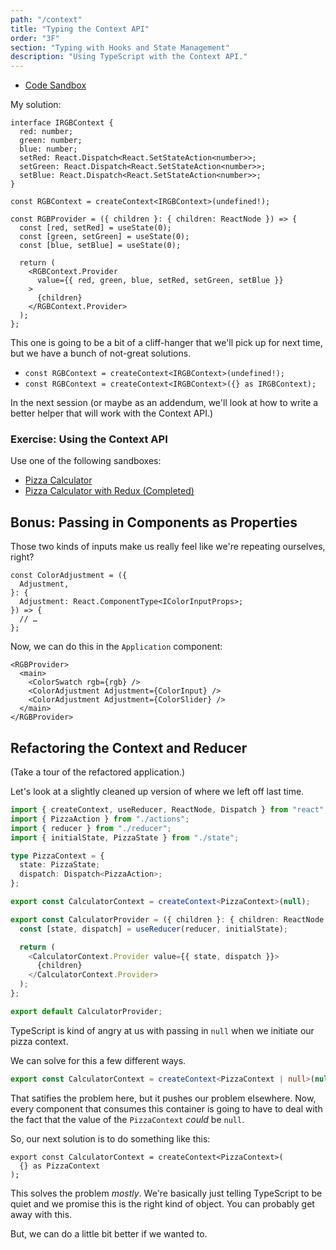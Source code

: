 ```yaml
---
path: "/context"
title: "Typing the Context API"
order: "3F"
section: "Typing with Hooks and State Management"
description: "Using TypeScript with the Context API."
---
```


- [Code Sandbox](https://codesandbox.io/s/red-green-blue-k6frm)

My solution:

```tsx
interface IRGBContext {
  red: number;
  green: number;
  blue: number;
  setRed: React.Dispatch<React.SetStateAction<number>>;
  setGreen: React.Dispatch<React.SetStateAction<number>>;
  setBlue: React.Dispatch<React.SetStateAction<number>>;
}

const RGBContext = createContext<IRGBContext>(undefined!);

const RGBProvider = ({ children }: { children: ReactNode }) => {
  const [red, setRed] = useState(0);
  const [green, setGreen] = useState(0);
  const [blue, setBlue] = useState(0);

  return (
    <RGBContext.Provider
      value={{ red, green, blue, setRed, setGreen, setBlue }}
    >
      {children}
    </RGBContext.Provider>
  );
};
```

This one is going to be a bit of a cliff-hanger that we'll pick up for next time, but we have a bunch of not-great solutions.

- `const RGBContext = createContext<IRGBContext>(undefined!);`
- `const RGBContext = createContext<IRGBContext>({} as IRGBContext);`

In the next session (or maybe as an addendum, we'll look at how to write a better helper that will work with the Context API.)

### Exercise: Using the Context API

Use one of the following sandboxes:

- [Pizza Calculator](https://codesandbox.io/s/pizza-calculator-spyrs)
- [Pizza Calculator with Redux (Completed)](https://codesandbox.io/s/pizza-calculator-redux-completed-n8kip?file=/src/Application.tsx)

## Bonus: Passing in Components as Properties

Those two kinds of inputs make us really feel like we're repeating ourselves, right?

```tsx
const ColorAdjustment = ({
  Adjustment,
}: {
  Adjustment: React.ComponentType<IColorInputProps>;
}) => {
  // …
};
```

Now, we can do this in the `Application` component:

```tsx
<RGBProvider>
  <main>
    <ColorSwatch rgb={rgb} />
    <ColorAdjustment Adjustment={ColorInput} />
    <ColorAdjustment Adjustment={ColorSlider} />
  </main>
</RGBProvider>
```

## Refactoring the Context and Reducer

(Take a tour of the refactored application.)

Let's look at a slightly cleaned up version of where we left off last time.

```ts
import { createContext, useReducer, ReactNode, Dispatch } from "react";
import { PizzaAction } from "./actions";
import { reducer } from "./reducer";
import { initialState, PizzaState } from "./state";

type PizzaContext = {
  state: PizzaState;
  dispatch: Dispatch<PizzaAction>;
};

export const CalculatorContext = createContext<PizzaContext>(null);

export const CalculatorProvider = ({ children }: { children: ReactNode }) => {
  const [state, dispatch] = useReducer(reducer, initialState);

  return (
    <CalculatorContext.Provider value={{ state, dispatch }}>
      {children}
    </CalculatorContext.Provider>
  );
};

export default CalculatorProvider;
```

TypeScript is kind of angry at us with passing in `null` when we initiate our pizza context.

We can solve for this a few different ways.

```ts
export const CalculatorContext = createContext<PizzaContext | null>(null);
```

That satifies the problem here, but it pushes our problem elsewhere. Now, every component that consumes this container is going to have to deal with the fact that the value of the `PizzaContext` _could_ be `null`.

So, our next solution is to do something like this:

```tsx
export const CalculatorContext = createContext<PizzaContext>(
  {} as PizzaContext
);
```

This solves the problem _mostly_. We're basically just telling TypeScript to be quiet and we promise this is the right kind of object. You can probably get away with this.

But, we can do a little bit better if we wanted to.
